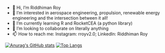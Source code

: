 - 👋 Hi, I’m Riddhiman Roy
- 👀 I’m interested in aerospace engineering, propulsion, renewable energy engineering and the intersection between it all!
- 🌱 I’m currently learning R and RocketCEA (a python library)
- 💞️ I’m looking to collaborate on literally anything
- 📫 How to reach me: Instagram: rroyv2.0; LinkedIn: Riddhiman Roy

<!---
riddhimanroy1010/riddhimanroy1010 is a ✨ special ✨ repository because its `README.md` (this file) appears on your GitHub profile.
You can click the Preview link to take a look at your changes.
--->

[![Anurag's GitHub stats](https://github-readme-stats.vercel.app/api?username=riddhimanroy1010)](https://github.com/anuraghazra/github-readme-stats)
[![Top Langs](https://github-readme-stats.vercel.app/api/top-langs/?username=riddhimanroy1010)](https://github.com/anuraghazra/github-readme-stats)


